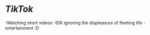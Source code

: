 # *TikTok*

-Watching short videos
-IDK ignoring the displeasure of fleeting life
-entertainment :D

